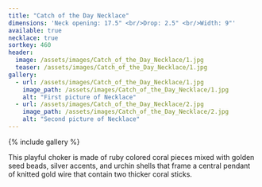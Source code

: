 ```yaml
---
title: "Catch of the Day Necklace"
dimensions: 'Neck opening: 17.5" <br/>Drop: 2.5" <br/>Width: 9"'
available: true
necklace: true
sortkey: 460
header:
  image: /assets/images/Catch_of_the_Day_Necklace/1.jpg
  teaser: /assets/images/Catch_of_the_Day_Necklace/1.jpg
gallery:
  - url: /assets/images/Catch_of_the_Day_Necklace/1.jpg
    image_path: /assets/images/Catch_of_the_Day_Necklace/1.jpg
    alt: "First picture of Necklace"
  - url: /assets/images/Catch_of_the_Day_Necklace/2.jpg
    image_path: /assets/images/Catch_of_the_Day_Necklace/2.jpg
    alt: "Second picture of Necklace"
---
```



{% include gallery %}


This playful choker is made of ruby colored coral pieces mixed with golden seed beads, silver accents, and urchin shells that frame a central pendant of knitted gold wire that contain two thicker  coral sticks. 